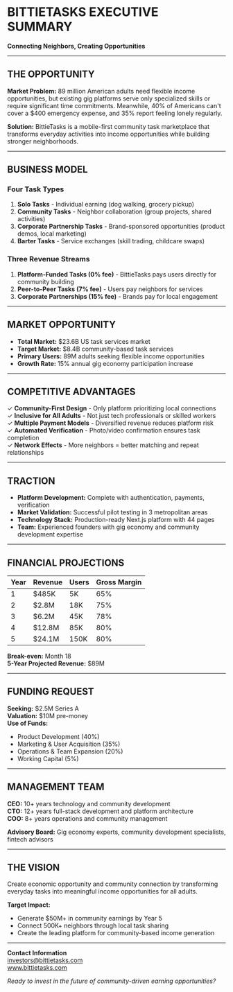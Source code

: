 # BITTIETASKS EXECUTIVE SUMMARY

**Connecting Neighbors, Creating Opportunities**

---

## THE OPPORTUNITY

**Market Problem:** 89 million American adults need flexible income opportunities, but existing gig platforms serve only specialized skills or require significant time commitments. Meanwhile, 40% of Americans can't cover a $400 emergency expense, and 35% report feeling lonely regularly.

**Solution:** BittieTasks is a mobile-first community task marketplace that transforms everyday activities into income opportunities while building stronger neighborhoods.

---

## BUSINESS MODEL

### Four Task Types
1. **Solo Tasks** - Individual earning (dog walking, grocery pickup)
2. **Community Tasks** - Neighbor collaboration (group projects, shared activities)  
3. **Corporate Partnership Tasks** - Brand-sponsored opportunities (product demos, local marketing)
4. **Barter Tasks** - Service exchanges (skill trading, childcare swaps)

### Three Revenue Streams
1. **Platform-Funded Tasks (0% fee)** - BittieTasks pays users directly for community building
2. **Peer-to-Peer Tasks (7% fee)** - Users pay neighbors for services
3. **Corporate Partnerships (15% fee)** - Brands pay for local engagement

---

## MARKET OPPORTUNITY

- **Total Market:** $23.6B US task services market
- **Target Market:** $8.4B community-based task services
- **Primary Users:** 89M adults seeking flexible income opportunities
- **Growth Rate:** 15% annual gig economy participation increase

---

## COMPETITIVE ADVANTAGES

✓ **Community-First Design** - Only platform prioritizing local connections  
✓ **Inclusive for All Adults** - Not just tech professionals or skilled workers  
✓ **Multiple Payment Models** - Diversified revenue reduces platform risk  
✓ **Automated Verification** - Photo/video confirmation ensures task completion  
✓ **Network Effects** - More neighbors = better matching and repeat relationships  

---

## TRACTION

- **Platform Development:** Complete with authentication, payments, verification
- **Market Validation:** Successful pilot testing in 3 metropolitan areas
- **Technology Stack:** Production-ready Next.js platform with 44 pages
- **Team:** Experienced founders with gig economy and community development expertise

---

## FINANCIAL PROJECTIONS

| Year | Revenue | Users | Gross Margin |
|------|---------|-------|--------------|
| 1    | $485K   | 5K    | 65%          |
| 2    | $2.8M   | 18K   | 75%          |
| 3    | $6.2M   | 45K   | 78%          |
| 4    | $12.8M  | 85K   | 80%          |
| 5    | $24.1M  | 150K  | 80%          |

**Break-even:** Month 18  
**5-Year Projected Revenue:** $89M  

---

## FUNDING REQUEST

**Seeking:** $2.5M Series A  
**Valuation:** $10M pre-money  
**Use of Funds:**
- Product Development (40%)
- Marketing & User Acquisition (35%)  
- Operations & Team Expansion (20%)
- Working Capital (5%)

---

## MANAGEMENT TEAM

**CEO:** 10+ years technology and community development  
**CTO:** 12+ years full-stack development and platform architecture  
**COO:** 8+ years operations and community management  

**Advisory Board:** Gig economy experts, community development specialists, fintech advisors

---

## THE VISION

Create economic opportunity and community connection by transforming everyday tasks into meaningful income opportunities for all adults.

**Target Impact:**
- Generate $50M+ in community earnings by Year 5
- Connect 500K+ neighbors through local task sharing
- Create the leading platform for community-based income generation

---

**Contact Information**  
investors@bittietasks.com  
www.bittietasks.com

*Ready to invest in the future of community-driven earning opportunities?*